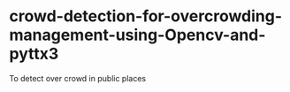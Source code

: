 # crowd-detection-for-overcrowding-management-using-Opencv-and-pyttx3
To detect over crowd in public places
